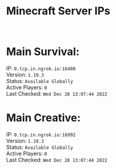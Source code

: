 
# Minecraft Server IPs

</br><h1>Main Survival:</h1>IP: `0.tcp.in.ngrok.io:16400` </br> Version: `1.19.3` </br> Status: `Available Globally` </br> Active Players: `0` </br> Last Checked: `Wed Dec 28 13:07:44 2022`
</br><h1>Main Creative:</h1>IP: `0.tcp.in.ngrok.io:16992` </br> Version: `1.19.3` </br> Status: `Available Globally` </br> Active Players: `0` </br> Last Checked: `Wed Dec 28 13:07:44 2022`
